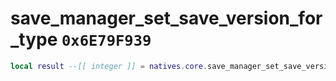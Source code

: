 # save_manager_set_save_version_for_type `0x6E79F939`

```lua
local result --[[ integer ]] = natives.core.save_manager_set_save_version_for_type(_unk0 --[[ integer ]], _unk1 --[[ integer ]])
```